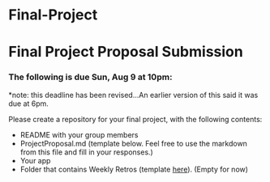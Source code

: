 # Final-Project
# Final Project Proposal Submission  

### The following is due Sun, Aug 9 at 10pm:  
*note: this deadline has been revised...An earlier version of this said it was due at 6pm.
  
Please create a repository for your final project, with the following contents:  
  *  README with your group members  
  *  ProjectProposal.md (template below. Feel free to use the markdown from this file and fill in your responses.) 
  *  Your app
  *  Folder that contains Weekly Retros (template [here](WeeklyRetroTemplate.md)). (Empty for now)  


